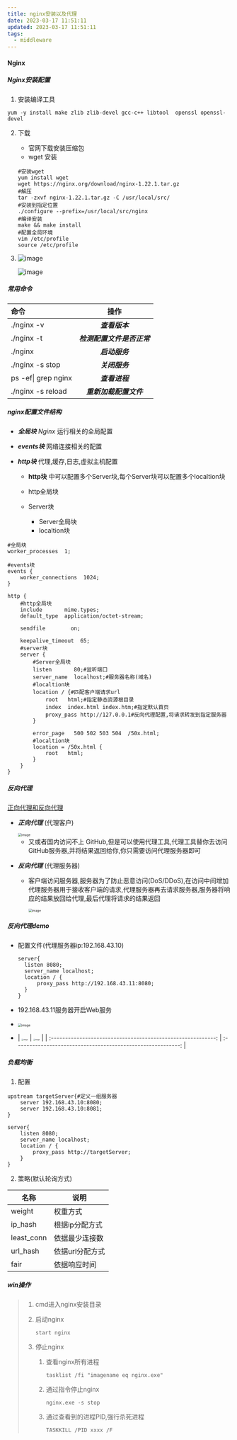 ```yaml
---
title: nginx安装以及代理
date: 2023-03-17 11:51:11
updated: 2023-03-17 11:51:11
tags:
  - middleware
---
```


#### Nginx

##### Nginx安装配置

1. 安装编译工具

```shell
yum -y install make zlib zlib-devel gcc-c++ libtool  openssl openssl-devel
```

2. 下载

   - 官网下载安装压缩包
   - wget 安装
   
   ```shell
   #安装wget
   yum install wget
   wget https://nginx.org/download/nginx-1.22.1.tar.gz
   #解压
   tar -zxvf nginx-1.22.1.tar.gz -C /usr/local/src/
   #安装到指定位置
   ./configure --prefix=/usr/local/src/nginx
   #编译安装
   make && make install
   #配置全局环境
   vim /etc/profile
   source /etc/profile
   ```
   
3. ![image](https://hougen.oss-cn-guangzhou.aliyuncs.com/blog-img/1710676271-0396c6f86ab8c1e1d0b9277546c48269235a11a0.png)

   ![image](https://hougen.oss-cn-guangzhou.aliyuncs.com/blog-img/1710676276-396fb4d2d3df0c7d13b72474ffe5f49ed80237bc.png)

##### 常用命令


| 命令                |            操作            |
| :-------------------- | :--------------------------: |
| ./nginx -v          |       ***查看版本***       |
| ./nginx -t          | ***检测配置文件是否正常*** |
| ./nginx             |       ***启动服务***       |
| ./nginx -s stop     |       ***关闭服务***       |
| ps -ef\| grep nginx |       ***查看进程***       |
| ./nginx -s reload   |   ***重新加载配置文件***   |

##### nginx配置文件结构

- ***全局块*** *Nginx* 运行相关的全局配置
- ***events块***  网络连接相关的配置
- ***http块*** 代理,缓存,日志,虚拟主机配置

  - **http块** 中可以配置多个Server块,每个Server块可以配置多个localtion块
  - http全局块
  - Server块

    - Server全局块
    - localtion块

```shell
#全局块
worker_processes  1;

#events块
events {
    worker_connections  1024;
}

http {
	#http全局块
    include       mime.types;
    default_type  application/octet-stream;

    sendfile        on;

    keepalive_timeout  65;
	#server块
    server {
    	#Server全局块
        listen       80;#监听端口
        server_name  localhost;#服务器名称(域名)
		#localtion块
        location / {#匹配客户端请求url
            root   html;#指定静态资源根目录
            index  index.html index.htm;#指定默认首页
            proxy_pass http://127.0.0.1#反向代理配置,将请求转发到指定服务器
        }
      
        error_page   500 502 503 504  /50x.html;
        #localtion块
        location = /50x.html {
            root   html;
        }
    }
}
```

##### 反向代理

[正向代理和反向代理](https://cloud.tencent.com/developer/article/1418457#:~:text=%E6%AD%A3%E5%90%91%E4%BB%A3%E7%90%86.%20%E6%AD%A3%E5%90%91%E4%BB%A3%E7%90%86%EF%BC%88forward%20proxy%EF%BC%89%EF%BC%9A%E6%98%AF%E4%B8%80%E4%B8%AA%E4%BD%8D%E4%BA%8E%E5%AE%A2%E6%88%B7%E7%AB%AF%E5%92%8C%E7%9B%AE%E6%A0%87%E6%9C%8D%E5%8A%A1%E5%99%A8%E4%B9%8B%E9%97%B4%E7%9A%84%E6%9C%8D%E5%8A%A1%E5%99%A8,%28%E4%BB%A3%E7%90%86%E6%9C%8D%E5%8A%A1%E5%99%A8%29%EF%BC%8C%E4%B8%BA%E4%BA%86%E4%BB%8E%E7%9B%AE%E6%A0%87%E6%9C%8D%E5%8A%A1%E5%99%A8%E5%8F%96%E5%BE%97%E5%86%85%E5%AE%B9%EF%BC%8C%E5%AE%A2%E6%88%B7%E7%AB%AF%E5%90%91%E4%BB%A3%E7%90%86%E6%9C%8D%E5%8A%A1%E5%99%A8%E5%8F%91%E9%80%81%E4%B8%80%E4%B8%AA%E8%AF%B7%E6%B1%82%E5%B9%B6%E6%8C%87%E5%AE%9A%E7%9B%AE%E6%A0%87%EF%BC%8C%E7%84%B6%E5%90%8E%E4%BB%A3%E7%90%86%E6%9C%8D%E5%8A%A1%E5%99%A8%E5%90%91%E7%9B%AE%E6%A0%87%E6%9C%8D%E5%8A%A1%E5%99%A8%E8%BD%AC%E4%BA%A4%E8%AF%B7%E6%B1%82%E5%B9%B6%E5%B0%86%E8%8E%B7%E5%BE%97%E7%9A%84%E5%86%85%E5%AE%B9%E8%BF%94%E5%9B%9E%E7%BB%99%E5%AE%A2%E6%88%B7%E7%AB%AF%E3%80%82.%20%E8%BF%99%E7%A7%8D%E4%BB%A3%E7%90%86%E5%85%B6%E5%AE%9E%E5%9C%A8%E7%94%9F%E6%B4%BB%E4%B8%AD%E6%98%AF%E6%AF%94%E8%BE%83%E5%B8%B8%E8%A7%81%E7%9A%84%EF%BC%8C%E6%AF%94%E5%A6%82%E8%AE%BF%E9%97%AE%E5%A4%96%E5%9B%BD%E7%BD%91%E7%AB%99%E6%8A%80%E6%9C%AF%EF%BC%8C%E5%85%B6%E7%94%A8%E5%88%B0%E7%9A%84%E5%B0%B1%E6%98%AF%E4%BB%A3%E7%90%86%E6%8A%80%E6%9C%AF%E3%80%82.%20%E6%9C%89%E6%97%B6%E5%80%99%EF%BC%8C%E7%94%A8%E6%88%B7%E6%83%B3%E8%A6%81%E8%AE%BF%E9%97%AE%E6%9F%90%E5%9B%BD%E5%A4%96%E7%BD%91%E7%AB%99%EF%BC%8C%E8%AF%A5%E7%BD%91%E7%AB%99%E6%97%A0%E6%B3%95%E5%9C%A8%E5%9B%BD%E5%86%85%E7%9B%B4%E6%8E%A5%E8%AE%BF%E9%97%AE%EF%BC%8C%E4%BD%86%E6%98%AF%E6%88%91%E4%BB%AC%E5%8F%AF%E4%BB%A5%E8%AE%BF%E9%97%AE%E5%88%B0%E4%B8%80%E4%B8%AA%E4%BB%A3%E7%90%86%E6%9C%8D%E5%8A%A1%E5%99%A8%EF%BC%8C%E8%BF%99%E4%B8%AA%E4%BB%A3%E7%90%86%E6%9C%8D%E5%8A%A1%E5%99%A8%E5%8F%AF%E4%BB%A5%E8%AE%BF%E9%97%AE%E5%88%B0%E8%BF%99%E4%B8%AA%E5%9B%BD%E5%A4%96%E7%BD%91%E7%AB%99%E3%80%82.)

- ***正向代理***  (代理客户)
  
  <img src="https://hougen.oss-cn-guangzhou.aliyuncs.com/blog-img/1710676282-33d7eb2db0e4664b9d81dd63513e5cdf108639a7.png" alt="image" style="zoom: 50%;" />
  
  - 又或者国内访问不上 GitHub,但是可以使用代理工具,代理工具替你去访问GitHub服务器,并将结果返回给你,你只需要访问代理服务器即可
  
- ***反向代理***  (代理服务器)
  
  - 客户端访问服务器,服务器为了防止恶意访问(DoS/DDoS),在访问中间增加代理服务器用于接收客户端的请求,代理服务器再去请求服务器,服务器将响应的结果放回给代理,最后代理将请求的结果返回
  
    <img src="https://hougen.oss-cn-guangzhou.aliyuncs.com/blog-img/1710676286-78a28966da0a86fdae6d55c39dd42517fecf17c7.png" alt="image" style="zoom:50%;" />

##### 反向代理demo

* 配置文件(代理服务器ip:192.168.43.10)

  ```shell
  server{
  	listen 8080;
  	server_name localhost;
  	location / {
  		proxy_pass http://192.168.43.11:8080;
  	}
  }
  ```
* 192.168.43.11服务器开启Web服务
* <img src="https://hougen.oss-cn-guangzhou.aliyuncs.com/blog-img/1710676291-19674737573a102ed02300c3372f348b825fc544.png" alt="image" style="zoom:50%;" />
*  | <img src="https://hougen.oss-cn-guangzhou.aliyuncs.com/blog-img/1710676297-34dd05d43096f8b83bbc9267c0cf5dfe5aa1a9b7.png" alt="image" style="zoom:25%;" /> | <img src="https://hougen.oss-cn-guangzhou.aliyuncs.com/blog-img/1710676302-f206d309d98ba7a5730ab20b689a72f1e654f067.png" alt="image" style="zoom:25%;" /> |
  | :----------------------------------------------------------: | :----------------------------------------------------------: |

##### 负载均衡

1. 配置

```shell
upstream targetServer{#定义一组服务器
	server 192.168.43.10:8080;
	server 192.168.43.10:8081;
}

server{
	listen 8080;
	server_name localhost;
	location / {
		proxy_pass http://targetServer;
	}
}
```

2. 策略(默认轮询方式)


| 名称       | 说明            |
| ------------ | ----------------- |
| weight     | 权重方式        |
| ip_hash    | 根据ip分配方式  |
| least_conn | 依据最少连接数  |
| url_hash   | 依据url分配方式 |
| fair       | 依据响应时间    |

##### win操作

> 1. cmd进入nginx安装目录
> 2. 启动nginx
>
>    ```shell
>    start nginx
>    ```
> 3. 停止nginx
>
>    1. 查看nginx所有进程
>
>       ```shell
>       tasklist /fi "imagename eq nginx.exe"
>       ```
>    2. 通过指令停止nginx
>
>       ```shell
>       nginx.exe -s stop
>       ```
>    3. 通过查看到的进程PID,强行杀死进程
>
>       ```shell
>       TASKKILL /PID xxxx /F
>       ```
